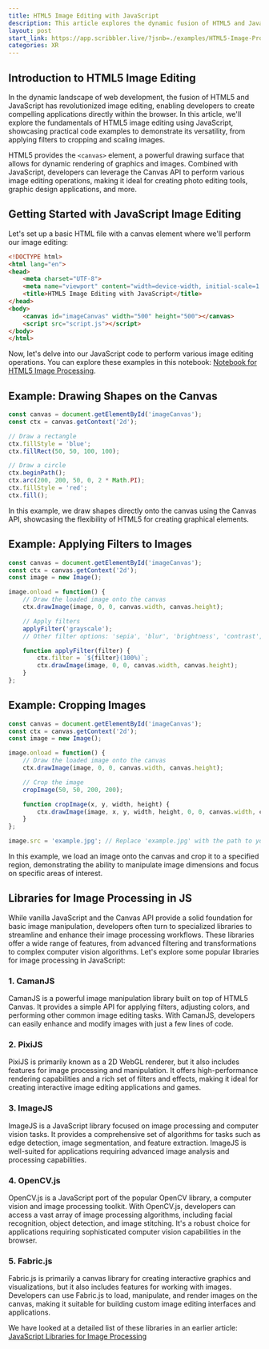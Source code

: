 ```yaml
---
title: HTML5 Image Editing with JavaScript
description: This article explores the dynamic fusion of HTML5 and JavaScript for image editing directly within the browser, demonstrating practical examples ranging from applying filters like grayscale and sepia to cropping and scaling images. 
layout: post
start_link: https://app.scribbler.live/?jsnb=./examples/HTML5-Image-Processing.jsnb
categories: XR
---
```


## Introduction to HTML5 Image Editing

In the dynamic landscape of web development, the fusion of HTML5 and JavaScript has revolutionized image editing, enabling developers to create compelling applications directly within the browser. In this article, we'll explore the fundamentals of HTML5 image editing using JavaScript, showcasing practical code examples to demonstrate its versatility, from applying filters to cropping and scaling images.

HTML5 provides the `<canvas>` element, a powerful drawing surface that allows for dynamic rendering of graphics and images. Combined with JavaScript, developers can leverage the Canvas API to perform various image editing operations, making it ideal for creating photo editing tools, graphic design applications, and more.

## Getting Started with JavaScript Image Editing

Let's set up a basic HTML file with a canvas element where we'll perform our image editing:

```html
<!DOCTYPE html>
<html lang="en">
<head>
    <meta charset="UTF-8">
    <meta name="viewport" content="width=device-width, initial-scale=1.0">
    <title>HTML5 Image Editing with JavaScript</title>
</head>
<body>
    <canvas id="imageCanvas" width="500" height="500"></canvas>
    <script src="script.js"></script>
</body>
</html>
```

Now, let's delve into our JavaScript code to perform various image editing operations. You can explore these examples in this notebook: [Notebook for HTML5 Image Processing](https://app.scribbler.live/?jsnb=./examples/HTML5-Image-Processing.jsnb).

## Example: Drawing Shapes on the Canvas

```javascript
const canvas = document.getElementById('imageCanvas');
const ctx = canvas.getContext('2d');

// Draw a rectangle
ctx.fillStyle = 'blue';
ctx.fillRect(50, 50, 100, 100);

// Draw a circle
ctx.beginPath();
ctx.arc(200, 200, 50, 0, 2 * Math.PI);
ctx.fillStyle = 'red';
ctx.fill();
```

In this example, we draw shapes directly onto the canvas using the Canvas API, showcasing the flexibility of HTML5 for creating graphical elements.

## Example: Applying Filters to Images

```javascript
const canvas = document.getElementById('imageCanvas');
const ctx = canvas.getContext('2d');
const image = new Image();

image.onload = function() {
    // Draw the loaded image onto the canvas
    ctx.drawImage(image, 0, 0, canvas.width, canvas.height);

    // Apply filters
    applyFilter('grayscale');
    // Other filter options: 'sepia', 'blur', 'brightness', 'contrast', 'hue-rotate'

    function applyFilter(filter) {
        ctx.filter = `${filter}(100%)`;
        ctx.drawImage(image, 0, 0, canvas.width, canvas.height);
    }
};
```

## Example: Cropping Images

```javascript
const canvas = document.getElementById('imageCanvas');
const ctx = canvas.getContext('2d');
const image = new Image();

image.onload = function() {
    // Draw the loaded image onto the canvas
    ctx.drawImage(image, 0, 0, canvas.width, canvas.height);

    // Crop the image
    cropImage(50, 50, 200, 200);

    function cropImage(x, y, width, height) {
        ctx.drawImage(image, x, y, width, height, 0, 0, canvas.width, canvas.height);
    }
};

image.src = 'example.jpg'; // Replace 'example.jpg' with the path to your image
```

In this example, we load an image onto the canvas and crop it to a specified region, demonstrating the ability to manipulate image dimensions and focus on specific areas of interest.

## Libraries for Image Processing in JS

While vanilla JavaScript and the Canvas API provide a solid foundation for basic image manipulation, developers often turn to specialized libraries to streamline and enhance their image processing workflows. These libraries offer a wide range of features, from advanced filtering and transformations to complex computer vision algorithms. 
Let's explore some popular libraries for image processing in JavaScript:

### 1. CamanJS

CamanJS is a powerful image manipulation library built on top of HTML5 Canvas. It provides a simple API for applying filters, adjusting colors, and performing other common image editing tasks. With CamanJS, developers can easily enhance and modify images with just a few lines of code.

### 2. PixiJS

PixiJS is primarily known as a 2D WebGL renderer, but it also includes features for image processing and manipulation. It offers high-performance rendering capabilities and a rich set of filters and effects, making it ideal for creating interactive image editing applications and games.

### 3. ImageJS

ImageJS is a JavaScript library focused on image processing and computer vision tasks. It provides a comprehensive set of algorithms for tasks such as edge detection, image segmentation, and feature extraction. ImageJS is well-suited for applications requiring advanced image analysis and processing capabilities.

### 4. OpenCV.js

OpenCV.js is a JavaScript port of the popular OpenCV library, a computer vision and image processing toolkit. With OpenCV.js, developers can access a vast array of image processing algorithms, including facial recognition, object detection, and image stitching. It's a robust choice for applications requiring sophisticated computer vision capabilities in the browser.

### 5. Fabric.js

Fabric.js is primarily a canvas library for creating interactive graphics and visualizations, but it also includes features for working with images. Developers can use Fabric.js to load, manipulate, and render images on the canvas, making it suitable for building custom image editing interfaces and applications.

We have looked at a detailed list of these libraries in an earlier article: [JavaScript Libraries for Image Processing](https://scribbler.live/2023/06/16/JavaScript-Libraries-Image-Processing.html)
